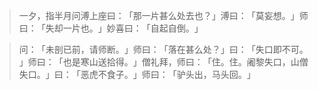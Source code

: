 
> 一夕，指半月问溥上座曰：​「那一片甚么处去也？​」溥曰：​「莫妄想。​」师曰：​「失却一片也。​」妙喜曰：​「自起自倒。​」

> 问：​「未剖已前，请师断。​」师曰：​「落在甚么处？​」曰：​「失口即不可。​」师曰：​「也是寒山送拾得。​」僧礼拜，师曰：​「住。住。阇黎失口，山僧失口。​」曰：​「恶虎不食子。​」师曰：​「驴头出，马头回。​」
